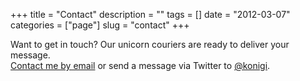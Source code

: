 +++
title = "Contact"
description = ""
tags = []
date = "2012-03-07"
categories = ["page"]
slug = "contact"
+++


<p class="intro tcenter">Want to get in touch? Our unicorn couriers are ready to deliver your message.<br />
<a href="mailto:hi@konigi.com">Contact me by email</a> or send a message via Twitter to <a href="https://twitter.com/#!/konigi">@konigi</a>.</p>


<style type="text/css">
.ascii-art {
  font-family: "Courier New", mono-space;
  font-size:10px;
  white-space: pre;
}
</style>

